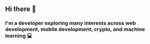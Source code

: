 ## Hi there 👋 
### I'm a developer exploring many interests across web development, mobile development, crypto, and machine learning 💻 
